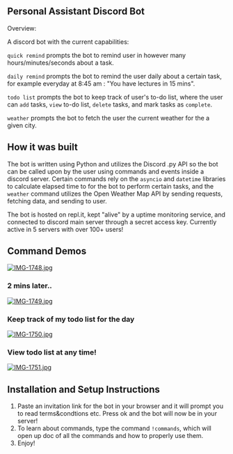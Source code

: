 ## Personal Assistant Discord Bot

Overview:

A discord bot with the current capabilities: 

`quick remind` prompts the bot to remind user in however many hours/minutes/seconds about a task. 

`daily remind` prompts the bot to remind the user daily about a certain task, for example everyday at 8:45 am : "You have lectures in 15 mins".

`todo list` prompts the bot to keep track of user's to-do list, where the user can `add` tasks, `view` to-do list, `delete` tasks, and mark tasks as `complete`. 

`weather` prompts the bot to fetch the user the current weather for the a given city.

## How it was built

The bot is written using Python and utilizes the Discord .py API so the bot can be called upon by the user using commands and events inside a discord server. Certain commands rely on the `asyncio` and `datetime` libraries to calculate elapsed time to for the bot to perform certain tasks, and the `weather` command utilizes the Open Weather Map API by sending requests, fetching data, and sending to user. 

The bot is hosted on repl.it, kept "alive" by a uptime monitoring service, and connected to discord main server through a secret access key. Currently active in 5 servers with over 100+ users!


## Command Demos

[![IMG-1748.jpg](https://i.postimg.cc/RFWKcNsh/IMG-1748.jpg)](https://postimg.cc/LYMJS6MF)

### 2 mins later..
[![IMG-1749.jpg](https://i.postimg.cc/6phrws4W/IMG-1749.jpg)](https://postimg.cc/yDkgXbTt)

### Keep track of my todo list for the day
[![IMG-1750.jpg](https://i.postimg.cc/Vsj52qC1/IMG-1750.jpg)](https://postimg.cc/Hjkpy7zP)

### View todo list at any time!
[![IMG-1751.jpg](https://i.postimg.cc/x8Rf8Pvz/IMG-1751.jpg)](https://postimg.cc/rRDXYxYV)


## Installation and Setup Instructions

1. Paste an invitation link for the bot in your browser and it will prompt you to read terms&condtions etc. Press ok and the bot will now be in your server!
2. To learn about commands, type the command `!commands`, which will open up doc of all the commands and how to properly use them.
3. Enjoy!